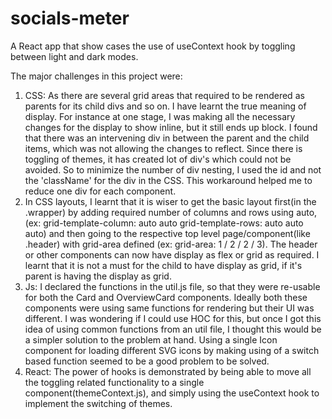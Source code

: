 # socials-meter
A React app that show cases the use of useContext hook by toggling between light and dark modes.

The major challenges in this project were:
1. CSS: As there are several grid areas that required to be rendered as parents for its child divs and so on. I have learnt the true meaning of display. For instance at one stage, I was making all the necessary changes for the display to show inline, but it still ends up block. I found that there was an intervening div in between the parent and the child items, which was not allowing the changes to reflect. Since there is toggling of themes, it has created lot of div's which could not be avoided. So to minimize the number of div nesting, I used the id and not the 'className' for the div in the CSS. This workaround helped me to reduce one div for each component.
2. In CSS layouts, I learnt that it is wiser to get the basic layout first(in the .wrapper) by adding required number of columns and rows using auto, (ex: grid-template-column: auto auto grid-template-rows: auto auto auto) and then going to the respective top level page/component(like .header) with grid-area defined (ex: grid-area: 1 / 2 / 2 / 3). The header or other components can now have display as flex or grid as required. I learnt that it is not a must for the child to have display as grid, if it's parent is having the display as grid.
3. Js: I declared the functions in the util.js file, so that they were re-usable for both the Card and OverviewCard components. Ideally both these components were using same functions for rendering but their UI was different. I was wondering if I could use HOC for this, but once I got this idea of using common functions from an util file, I thought this would be a simpler solution to the problem at hand.
Using a single Icon component for loading different SVG icons by making using of a switch based function seemed to be a good problem to be solved.
4. React: The power of hooks is demonstrated by being able to move all the toggling related functionality to a single component(themeContext.js), and simply using the useContext hook to implement the switching of themes.
